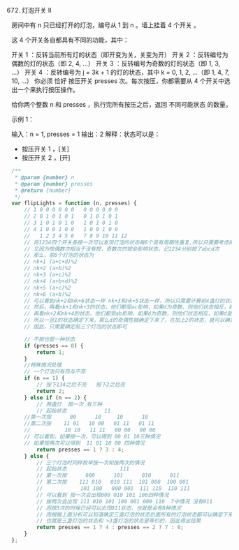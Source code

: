 672. 灯泡开关 Ⅱ

房间中有 n 只已经打开的灯泡，编号从 1 到 n 。墙上挂着 4 个开关 。

这 4 个开关各自都具有不同的功能，其中：

开关 1 ：反转当前所有灯的状态（即开变为关，关变为开）
开关 2 ：反转编号为偶数的灯的状态（即 2, 4, ...）
开关 3 ：反转编号为奇数的灯的状态（即 1, 3, ...）
开关 4 ：反转编号为 j = 3k + 1 的灯的状态，其中 k = 0, 1, 2, ...（即 1, 4, 7, 10, ...）
你必须 恰好 按压开关 presses 次。每次按压，你都需要从 4 个开关中选出一个来执行按压操作。

给你两个整数 n 和 presses ，执行完所有按压之后，返回 不同可能状态 的数量。

 

示例 1：

输入：n = 1, presses = 1
输出：2
解释：状态可以是：
- 按压开关 1 ，[关]
- 按压开关 2 ，[开]

```js
/**
 * @param {number} n
 * @param {number} presses
 * @return {number}
 */
var flipLights = function (n, presses) {
    // 1 0 0 0 0 0 0   0 0 0 0 0 0 
    // 2 0 1 0 1 0 1   0 1 0 1 0 1
    // 3 1 0 1 0 1 0   1 0 1 0 1 0
    // 4 1 0 0 1 0 0   1 0 0 1 0 0 
    //   1 2 3 4 5 6   7 8 9 10 11 12
    // 将1234四个开关各按一次可以发现灯泡的状态每6个具有周期性重复,所以只需要考虑前6个灯泡的状态即可
    // 又因为按偶数次相当于没有按，奇数次的按会影响状态，记1234分别按了abcd次
    // 那么，前6个灯泡的状态为
    // nk+1 (a+c+d)%2
    // nk+2 (a+b)%2
    // nk+3 (a+c)%2
    // nk+4 (a+b+d)%2
    // nk+5 (a+c)%2
    // nk+6 (a+b)%2
    // 可以看到nk+2和nk+6状态一样 nk+3和nk+5状态一样，所以只需要计算前4盏灯的状态
    // 然后，再看nk+1和nk+3的状态，他们都受ac影响，如果d为奇数，则他们状态相反，如果d是偶数，他们状态相同
    // 再看nk+2和nk+4的状态，他们都受ab影响，如果d为奇数，则他们状态相反，如果d是偶数，他们状态相同
    // 所以一旦1的状态确定下来，那么d的奇偶性就确定下来了，在加上2的状态，就可以确定出来4的状态
    // 因此，只需要确定前三个灯泡的状态即可

    // 不按也是一种状态
    if (presses == 0) {
        return 1;
    }
    //特殊情况处理
    // 一个灯泡只有亮与不亮
    if (n == 1) {
        // 按下134之后不亮   按下2之后亮
        return 2; 
    } else if (n == 2) {
        // 两盏灯  按一次 有三种
        // 起始状态            11
    //第一次按      00      10     10      10
    //第二次按    11 01   10 00   01 11   01 11 
    //           10 10   11 11   00 00   00 00
    // 可以看到，如果按一次，可以得到 00 01 10三种情况
    // 如果按两次可以得到  11 01 10 00 四种情况
        return presses == 1 ? 3 : 4;
    } else {
        // 三个灯泡时同样枚举按一次和按两次的情况
        // 起始状态                 111
        // 第一次按      000      101      010      011
        // 第二次按    111 010   010 111  101 000  100 001 
        //            101 100   000 001  111 110  110 111
        // 可以看到 按一次会出现000 010 101 100四种情况
        // 按两次会出现 111 010 101 100 001 000 110  7中情况 没有011
        // 而按3次的时候已经可以出现011状态，也就是会有8种情况
        // 而根据上面分析可以知道确定三盏灯泡的状态后面所有的灯泡状态都可以确定下来
        // 也就是三盏灯泡的状态和 >3盏灯泡的状态是等价的，因此得出结果
        return presses == 1 ? 4 : presses == 2 ? 7 : 8;
    }
};